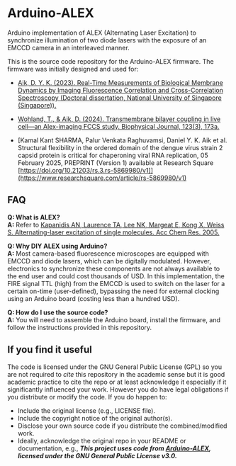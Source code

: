 # Arduino-ALEX

Arduino implementation of ALEX (Alternating Laser Excitation) to synchronize illumination of two diode lasers with the exposure of an EMCCD camera in an interleaved manner.

This is the source code repository for the Arduino-ALEX firmware. The firmware was initially designed and used for:

- [Aik, D. Y. K. (2023). Real-Time Measurements of Biological Membrane Dynamics by Imaging Fluorescence Correlation and Cross-Correlation Spectroscopy (Doctoral dissertation, National University of Singapore (Singapore)).](https://www.proquest.com/openview/b4090bb22008e01606fd059c08726425/1?cbl=2026366&diss=y&pq-origsite=gscholar)

- [Wohland, T., & Aik, D. (2024). Transmembrane bilayer coupling in live cell—an Alex-imaging FCCS study. Biophysical Journal, 123(3), 173a.](<https://www.cell.com/biophysj/fulltext/S0006-3495(23)01844-1>)

- [Kamal Kant SHARMA, Palur Venkata Raghuvamsi, Daniel Y. K. Aik et al. Structural flexibility in the ordered domain of the dengue virus strain 2 capsid protein is critical for chaperoning viral RNA replication, 05 February 2025, PREPRINT (Version 1) available at Research Square [https://doi.org/10.21203/rs.3.rs-5869980/v1]](https://www.researchsquare.com/article/rs-5869980/v1)

## FAQ

**Q: What is ALEX?**  
**A:** Refer to [Kapanidis AN, Laurence TA, Lee NK, Margeat E, Kong X, Weiss S. Alternating-laser excitation of single molecules. Acc Chem Res. 2005.](https://pubs.acs.org/doi/10.1021/ar0401348)

**Q: Why DIY ALEX using Arduino?**  
**A:** Most camera-based fluorescence microscopes are equipped with EMCCD and diode lasers, which can be digitally modulated. However, electronics to synchronize these components are not always available to the end user and could cost thousands of USD. In this implementation, the FIRE signal TTL (high) from the EMCCD is used to switch on the laser for a certain on-time (user-defined), bypassing the need for external clocking using an Arduino board (costing less than a hundred USD).

**Q: How do I use the source code?**  
**A:** You will need to assemble the Arduino board, install the firmware, and follow the instructions provided in this repository.

## If you find it useful

The code is licensed under the GNU General Public License (GPL) so you are not required to _cite_ this repository in the academic sense but it is good academic practice to cite the repo or at least acknowledge it especially if it significantly influenced your work. However you do have legal obligations if you distribute or modify the code. If you do happen to:

- Include the original license (e.g., LICENSE file).
- Include the copyright notice of the original author(s).
- Disclose your own source code if you distribute the combined/modified work.
- Ideally, acknowledge the original repo in your README or documentation, e.g., **_This project uses code from [Arduino-ALEX](https://github.com/danielaik/Arduino-ALEX), licensed under the GNU General Public License v3.0._**

